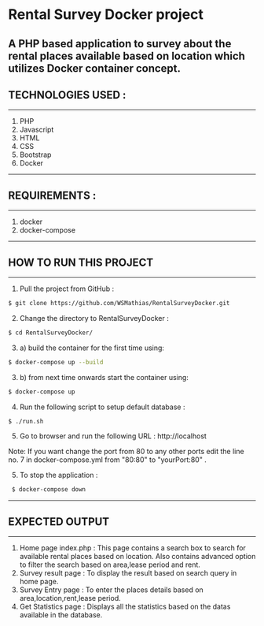 # Rental Survey Docker project
A PHP based application to survey about the rental places available based on location which utilizes Docker container concept.
---
## TECHNOLOGIES USED :
---
1. PHP 
2. Javascript
3. HTML
4. CSS
5. Bootstrap
6. Docker

--- 
## REQUIREMENTS : 
---
1. docker
2. docker-compose

---
## HOW TO RUN THIS PROJECT 
---
1. Pull the project from GitHub :
```bash
$ git clone https://github.com/WSMathias/RentalSurveyDocker.git
```
2. Change the directory to RentalSurveyDocker :
```bash
$ cd RentalSurveyDocker/
```
3. a) build the container for the first time using:
```bash
$ docker-compose up --build
```
3. b) from next time onwards start the container using:
```bash
$ docker-compose up 
```
4. Run the following script to setup default database :
```bash
$ ./run.sh
```
5. Go to browser and run the following URL :
           	http://localhost

Note: If you want change the port from 80 to any other ports edit the line no. 7
in docker-compose.yml from "80:80" to "yourPort:80" . 

5. To stop the application :
```bash
 $ docker-compose down
 ```

---
## EXPECTED OUTPUT
---

1. Home page index.php :
	This page contains a search box to search for available rental places based on location.
	Also contains advanced option to filter the search based on area,lease period and rent.	
2. Survey result page :
	To display the result based on search query in home page.
3. Survey Entry page :
	To enter the places details based on area,location,rent,lease period.
4. Get Statistics page :
	Displays all the statistics based on the datas available in the database.


